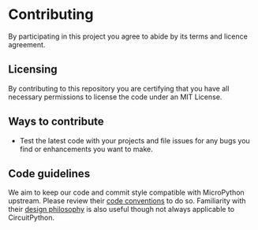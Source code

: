 # Contributing
By participating in this project you agree to abide by its terms and licence agreement. 

## Licensing
By contributing to this repository you are certifying that you have all necessary
permissions to license the code under an MIT License. 

## Ways to contribute

* Test the latest code with your projects and file issues for any bugs you find or enhancements you want to make.

## Code guidelines
We aim to keep our code and commit style compatible with MicroPython upstream.
Please review their
[code conventions](https://github.com/micropython/micropython/blob/master/CODECONVENTIONS.md) to do so.
Familiarity with their [design philosophy](https://github.com/micropython/micropython/wiki/ContributorGuidelines)
is also useful though not always applicable to CircuitPython.
